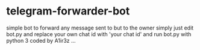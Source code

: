 # telegram-forwarder-bot
simple bot to forward any message sent to but to the owner
simply just edit bot.py and replace your own chat id with 'your chat id' and run bot.py with python 3
coded by A1ir3z ...
